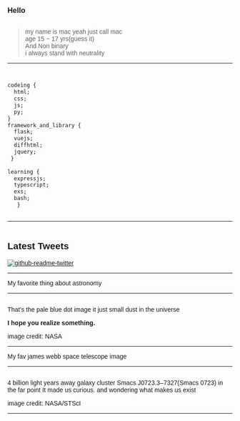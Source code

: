 <!DOCTYPEhtml>
<html>
 <head>                                                                                  </head>
 <body style='background-repeat: no-repeat; background-attachment: fixed; background-size: cover; background-position: center center; font-family: "System-UI", sans-serif;'>
  <h3>
   Hello
  </h3>
  <p>
   <img alt="" src="https://komarev.com/ghpvc/?username=flamekung&amp;label=Sussy%20profile%20views&amp;color=ff69b4&amp;style=flat"/>
  </p>

> my name is mac yeah just call mac<br>
> age 15 ~ 17 yrs(guess it)<br>
> And Non binary<br>
> i always stand with neutrality <br>
  <hr/>
  <p>
   <img alt="" src="https://quotes-github-readme.vercel.app/api?type=vertical&amp;theme=algolia&amp;quote=I+don%27t+know+how+I+got+here+And+do+it+for+what+goal%2C+but+in+the+end+I+have+done+it+and+we+are+winner+if+not+too+weak."/>
  </p>
 
```css

codeing {
  html;
  css;
  js;
  py;
}
framework_and_library {
  flask;
  vuejs;
  diffhtml;
  jquery;
 }
  
learning {
  expressjs;
  typescript;
  exs;
  bash;
   }

```

  <p>
   <img alt="" src="https://github-readme-stats.vercel.app/api/top-langs/?username=FlameKung&amp;theme=tokyonight&amp;hide_border=false&amp;include_all_commits=true&amp;count_private=false&amp;layout=compact"/>
  </p>
  <hr/>
  <p>
   <img alt="" src="https://lanyard.cnrad.dev/api/829156179803504670?theme=dark&amp;bg=f7c1f3&amp;borderRadius=35px&amp;idleMessage=nothing+happened"/>
  </p>
  <h2>
   Latest Tweets
  </h2>
  <p>
   <a href="https://twitter.com/Ifeeling_2008">
    <img alt="github-readme-twitter" src="https://github-readme-twitter.gazf.vercel.app/api?id=Ifeeling_2008&amp;layout=wide"/>
   </a>
  </p>
  <hr/>
  <p>
   My favorite thing about astronomy
  </p>
  <hr/>
  <blockquote>
   <blockquote>
    <blockquote>
    </blockquote>
   </blockquote>
  </blockquote>
  <p>                                                                                      <img alt="" src="https://d2pn8kiwq2w21t.cloudfront.net/original_images/jpegPIA00452.jpg"/>
  </p>
  <p>
   That's the pale blue dot image it just small dust in the universe
  </p>
  <p>
   <strong>
    I hope you realize something.
   </strong>
  </p>
  <p>
   image credit: NASA                                                                     </p>                                                                                    <hr/>
  <p>
   My fav james webb space telescope image
  </p>
  <hr/>
  <blockquote>
   <blockquote>
    <blockquote>
    </blockquote>
   </blockquote>
  </blockquote>
  <p>
   <img alt="" src="STScI-01G8H1NK4W8CJYHF2DDFD1W0DQ.png"/>
  </p>
  <p>
   4 billion light years away galaxy cluster Smacs J0723.3–7327(Smacs 0723) in the far point It made us curious. and wondering what makes us exist
  </p>
  <p>
   image credit: NASA/STScI
  </p>
  <hr/>
 </body>
</html>

